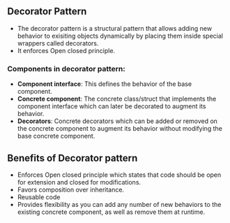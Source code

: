 ## Decorator Pattern

- The decorator pattern is a structural pattern that allows adding new behavior to exisiting objects dynamically by placing them inside special wrappers called decorators.
- It enforces Open closed principle.

### Components in decorator pattern:
- **Component interface**: This defines the behavior of the base component.
- **Concrete component**: The concrete class/struct that implements the component interface which can later be decorated to augment its behavior.
- **Decorators**: Concrete decorators which can be added or removed on the concrete component to augment its behavior without modifying the base concrete component.
  
## Benefits of Decorator pattern

- Enforces Open closed principle which states that code should be open for extension and closed for modifications.
- Favors composition over inheritance.
- Reusable code
- Provides flexibility as you can add any number of new behaviors to the existing concrete component, as well as remove them at runtime.
